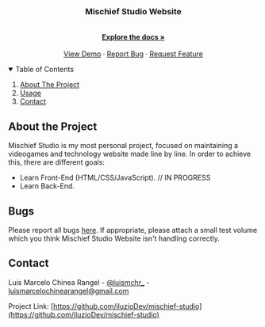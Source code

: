 <br />
<p align="center">
  <h3 align="center">Mischief Studio Website</h3>

  <p align="center">
    <br />
    <a href="https://github.com/iluzioDev/mischief-studio"><strong>Explore the docs »</strong></a>
    <br />
    <br />
    <a href="https://github.com/iluzioDev/mischief-studio">View Demo</a>
    ·
    <a href="https://github.com/iluzioDev/mischief-studio/issues">Report Bug</a>
    ·
    <a href="https://github.com/iluzioDev/mischief-studio/issues">Request Feature</a>
  </p>
</p>

<details open="open">
  <summary>Table of Contents</summary>
  <ol>
    <li>
      <a href="#about-the-project">About The Project</a>
    </li>
    <li><a href="#bugs">Usage</a></li>
    <li><a href="#contact">Contact</a></li>
  </ol>
</details>

## About the Project

Mischief Studio is my most personal project, focused on maintaining a videogames and technology website made line by line. In order to achieve this, there are different goals:

- Learn Front-End (HTML/CSS/JavaScript).  // IN PROGRESS
- Learn Back-End.

## Bugs

Please report all bugs [here](https://github.com/iluzioDev/mischief-studio/issues). If appropriate, please attach a small test volume which you think Mischief Studio Website isn't handling correctly.

## Contact

Luis Marcelo Chinea Rangel - [@luismchr_](https://twitter.com/luismchr_) - luismarcelochinearangel@gmail.com

Project Link: [https://github.com/iluzioDev/mischief-studio](https://github.com/iluzioDev/mischief-studio)